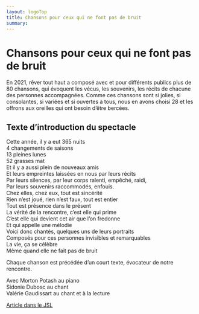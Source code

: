 ```yaml
---
layout: logoTop
title: Chansons pour ceux qui ne font pas de bruit
summary:
---
```

<h1>Chansons pour ceux qui ne font pas de bruit</h1>

<p class="intro-text">En 2021, <span class="rever-typog">rêver tout haut</span> a composé avec et pour différents publics plus de 80 chansons, qui évoquent les vécus, les souvenirs, les récits de chacune des personnes accompagnées. Comme ces chansons sont si jolies, si consolantes, si variées et si ouvertes à tous, nous en avons choisi 28 et les offrons aux oreilles qui ont besoin d’être bercées. </p>


<h2>Texte d’introduction du spectacle</h2>

<p class="quote">
Cette année, il y a eut 365 nuits<br>
4 changements de saisons<br>
13 pleines lunes<br>
52 grasses mat<br>
Et il y a aussi plein de nouveaux amis<br>
Et leurs empreintes laissées en nous par leurs récits<br>
Par leurs silences, par leur corps ralenti, empêché, raidi, <br>
Par leurs souvenirs raccommodés, enfouis.<br>
Chez elles, chez eux, tout est sincérité<br>
Rien n’est joué, rien n’est faux, tout est entier<br>
Tout est présence dans le présent<br>
La vérité de la rencontre, c’est elle qui prime<br>
C’est elle qui devient cet air que l’on fredonne<br>
Et qui appelle une mélodie<br>
Voici donc chantés, quelques uns de leurs portraits <br>
Composés pour ces personnes invisibles et remarquables<br>
La vie, ça se célèbre<br>
Même quand elle ne fait pas de bruit<br>
</p>
<p class="intro-text">
Chaque chanson est précédée d’un court texte, évocateur de notre rencontre.
</p>
<p class="cite">
Avec Morton Potash au piano<br>
Sidonie Dubosc au chant<br>
Valérie Gaudissart au chant et à la lecture
</p>
<p class="cite"><a href="https://www.lejsl.com/culture-loisirs/2022/04/04/le-printemps-des-poetes-un-moment-recueilli-pour-le-public-emu-par-les-poesies">Article dans le JSL</a></p>